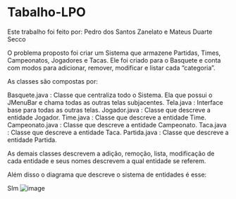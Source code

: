 # Tabalho-LPO
Este trabalho foi feito por: Pedro dos Santos Zanelato e Mateus Duarte Secco

O problema proposto foi criar um Sistema que armazene Partidas, Times, Campeonatos, Jogadores e Tacas. Ele foi criado para o Basquete e conta com modos para adicionar, remover, modificar e listar cada “categoria”. 

As classes são compostas por: 

Basquete.java : Classe que centraliza todo o Sistema. Ela que possui o JMenuBar e chama todas as outras telas subjacentes.
Tela.java : Interface base para todas as outras telas.
Jogador.java : Classe que descreve a entidade Jogador.
Time.java : Classe que descreve a entidade Time.
Campeonato.java : Classe que descreve a entidade Campeonato.
Taca.java : Classe que descreve a entidade Taca.
Partida.java : Classe que descreve a entidade Partida.

As demais classes descrevem a adição, remoção, lista, modificação de cada entidade e seus nomes descrevem a qual entidade se referem.

Além disso o diagrama que descreve o sistema de entidades é esse: 
 
SIm
![image](https://user-images.githubusercontent.com/101835127/196001090-5c97b32d-15e6-4bf7-bfcd-d837b91dd122.png)

